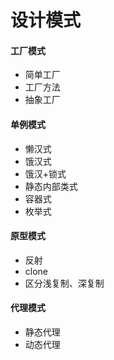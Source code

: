 # 设计模式
#### 工厂模式
- 简单工厂
- 工厂方法
- 抽象工厂

#### 单例模式
- 懒汉式
- 饿汉式
- 饿汉+锁式
- 静态内部类式
- 容器式
- 枚举式

#### 原型模式
- 反射
- clone
- 区分浅复制、深复制

#### 代理模式
- 静态代理
- 动态代理
